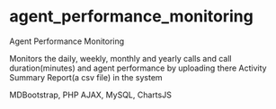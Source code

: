 # agent_performance_monitoring
Agent Performance Monitoring

Monitors the daily, weekly, monthly and yearly calls and call duration(minutes) and  agent performance by uploading there Activity Summary Report(a csv file) in the system

MDBootstrap, PHP AJAX, MySQL, ChartsJS
